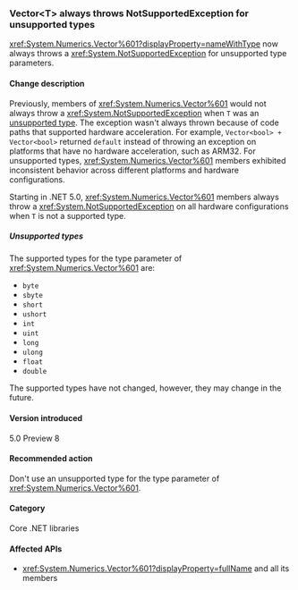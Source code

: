 ### Vector\<T> always throws NotSupportedException for unsupported types

<xref:System.Numerics.Vector%601?displayProperty=nameWithType> now always throws a <xref:System.NotSupportedException> for unsupported type parameters.

#### Change description

Previously, members of <xref:System.Numerics.Vector%601> would not always throw a <xref:System.NotSupportedException> when `T` was an [unsupported type](#unsupported-types). The exception wasn't always thrown because of code paths that supported hardware acceleration. For example, `Vector<bool> + Vector<bool>` returned `default` instead of throwing an exception on platforms that have no hardware acceleration, such as ARM32. For unsupported types, <xref:System.Numerics.Vector%601> members exhibited inconsistent behavior across different platforms and hardware configurations.

Starting in .NET 5.0, <xref:System.Numerics.Vector%601> members always throw a <xref:System.NotSupportedException> on all hardware configurations when `T` is not a supported type.

##### Unsupported types

The supported types for the type parameter of <xref:System.Numerics.Vector%601> are:

- `byte`
- `sbyte`
- `short`
- `ushort`
- `int`
- `uint`
- `long`
- `ulong`
- `float`
- `double`

The supported types have not changed, however, they may change in the future.

#### Version introduced

5.0 Preview 8

#### Recommended action

Don't use an unsupported type for the type parameter of <xref:System.Numerics.Vector%601>.

#### Category

Core .NET libraries

#### Affected APIs

- <xref:System.Numerics.Vector%601?displayProperty=fullName> and all its members

<!--

#### Affected APIs

- ``T:System.Numerics.Vector`1``

-->
